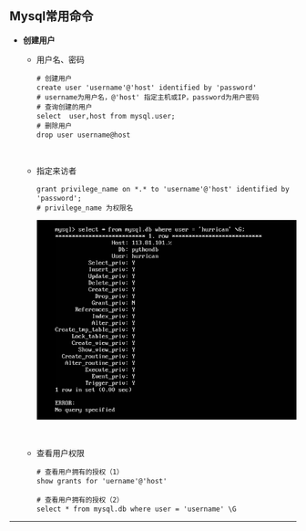## Mysql常用命令



+ **创建用户**

  + 用户名、密码

    ```mysql
    # 创建用户
    create user 'username'@'host' identified by 'password'
    # username为用户名，@'host' 指定主机或IP，password为用户密码
    # 查询创建的用户
    select  user,host from mysql.user;
    # 删除用户
    drop user username@host
    ```

    ​

  + 指定来访者

    ```mysql
    grant privilege_name on *.* to 'username'@'host' identified by 'password';
    # privilege_name 为权限名
    ```

    ![privileges](https://github.com/HurricanGod/Home/blob/master/mysql/img/mysql-user-privileges.png)

    ​

  + 查看用户权限

    ```mysql
    # 查看用户拥有的授权（1）
    show grants for 'uername'@'host'

    # 查看用户拥有的授权（2）
    select * from mysql.db where user = 'username' \G
    ```



-----



